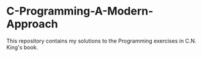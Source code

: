 # C-Programming-A-Modern-Approach
This repository contains  my solutions to the Programming exercises in C.N. King's book.
